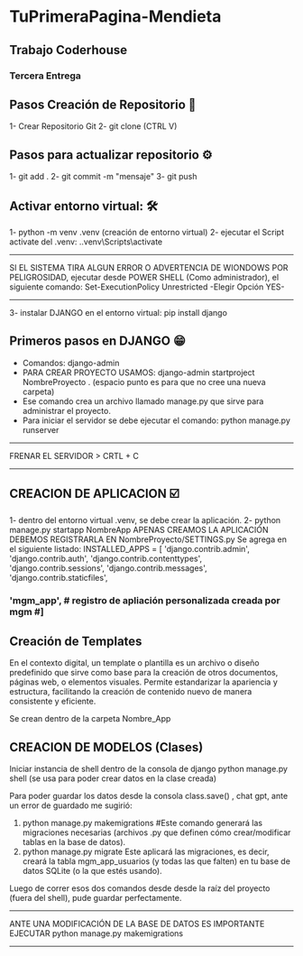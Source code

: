 # TuPrimeraPagina-Mendieta
## Trabajo Coderhouse
### Tercera Entrega


## Pasos Creación de Repositorio 🔧
1- Crear Repositorio Git
2- git clone (CTRL V)


## Pasos para actualizar repositorio ⚙️
1- git add . 
2- git commit -m "mensaje"
3- git push


## Activar entorno virtual: 🛠️
1- python -m venv .venv (creación de entorno virtual)
2- ejecutar el Script activate del .venv: .\.venv\Scripts\activate
**********************************************************
SI EL SISTEMA TIRA ALGUN ERROR O ADVERTENCIA DE WIONDOWS POR PELIGROSIDAD, ejecutar desde POWER SHELL (Como administrador), el siguiente comando:
Set-ExecutionPolicy Unrestricted
-Elegir Opción YES- 
***********************************************************
3- instalar DJANGO en el entorno virtual: pip install django


## Primeros pasos en DJANGO 😁
- Comandos: django-admin
- PARA CREAR PROYECTO USAMOS: django-admin startproject NombreProyecto . (espacio punto es para que no cree una nueva carpeta)
- Ese comando crea un archivo llamado manage.py que sirve para administrar el proyecto.
- Para iniciar el servidor se debe ejecutar el comando: python manage.py runserver
*****************************************************
FRENAR EL SERVIDOR > CRTL + C
*****************************************************

## CREACION DE APLICACION ☑️
1- dentro del entorno virtual .venv, se debe crear la aplicación.
2- python manage.py startapp NombreApp
APENAS CREAMOS LA APLICACIÓN DEBEMOS REGISTRARLA EN NombreProyecto/SETTINGS.py
Se agrega en el siguiente listado:
INSTALLED_APPS = [
    'django.contrib.admin',
    'django.contrib.auth',
    'django.contrib.contenttypes',
    'django.contrib.sessions',
    'django.contrib.messages',
    'django.contrib.staticfiles',
 ###   'mgm_app', # registro de apliación personalizada creada por mgm #]


## Creación de Templates
En el contexto digital, un template o plantilla es un archivo o diseño predefinido que sirve como base para la creación de otros documentos, páginas web, o elementos visuales. Permite estandarizar la apariencia y estructura, facilitando la creación de contenido nuevo de manera consistente y eficiente.

Se crean dentro de la carpeta Nombre_App


## CREACION DE MODELOS (Clases)
Iniciar instancia de shell dentro de la consola de django
python manage.py shell
(se usa para poder crear datos en la clase creada)

Para poder guardar los datos desde la consola class.save() , chat gpt, ante un error de guardado me sugirió:

1. python manage.py makemigrations
#Este comando generará las migraciones necesarias (archivos .py que definen cómo crear/modificar tablas en la base de datos).
2. python manage.py migrate
Este aplicará las migraciones, es decir, creará la tabla mgm_app_usuarios (y todas las que falten) en tu base de datos SQLite (o la que estés usando).

Luego de correr esos dos comandos desde  desde la raíz del  proyecto (fuera del shell), pude guardar perfectamente.

*******************************************************************
ANTE UNA MODIFICACIÓN DE LA BASE DE DATOS ES IMPORTANTE EJECUTAR
python manage.py makemigrations
*******************************************************************